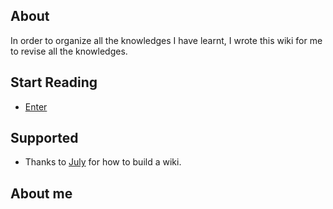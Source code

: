 ## About

In order to organize all the knowledges I have learnt, I wrote this wiki for me to revise all the knowledges.

## Start Reading
 * [Enter](Programming/Programming%20Menu.md)


## Supported
 * Thanks to [July](github.com/julycoding) for how to build a wiki.
 
## About me
 [logo]: ./pic/tail.gif